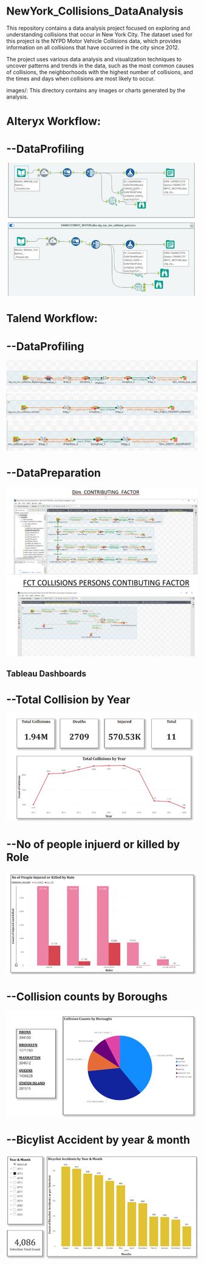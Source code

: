 # NewYork_Collisions_DataAnalysis
This repository contains a data analysis project focused on exploring and understanding collisions that occur in New York City. The dataset used for this project is the NYPD Motor Vehicle Collisions data, which provides information on all collisions that have occurred in the city since 2012.

The project uses various data analysis and visualization techniques to uncover patterns and trends in the data, such as the most common causes of collisions, the neighborhoods with the highest number of collisions, and the times and days when collisions are most likely to occur.

images/: This directory contains any images or charts generated by the analysis.

# Alteryx Workflow:

# --DataProfiling
![DataProfiling](Images/Alteryx_workflow_1.png)

# Talend Workflow:

# --DataProfiling
![DataProfiling](Images/Talend_workflow_1.png)
![DataProfiling](Images/Talend_workflow_2.png)
![DataProfiling](Images/Talend_workflow_3.png)

# --DataPreparation
![DataProfiling](Images/Talend_workflow_4.png)
![DataProfiling](Images/Talend_workflow_5.png)


## Tableau Dashboards ##
# --Total Collision by Year
![Year on year inspection](Images/Images1.png)

# --No of people injuerd or killed by Role
![Year on year inspection](Images/Images2.png)

# --Collision counts by Boroughs
![Year on year inspection](Images/Images3.png)

# --Bicylist Accident by year & month
![Year on year inspection](Images/Images4.png)

